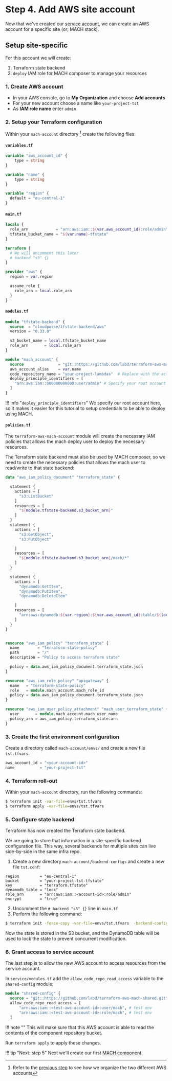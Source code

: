 # Step 4. Add AWS site account

Now that we've created our [service account](./step-3-setup-aws-services.md), we can create an AWS account for a specific site (or; MACH stack).

## Setup site-specific

For this account we will create:

1. Terraform state backend
2. `deploy` IAM role for MACH composer to manage your resources

### 1. Create AWS account

- In your AWS console, go to **My Organization** and choose **Add accounts**
- For your new account choose a name like `your-project-tst`
- As **IAM role name** enter `admin`

### 2. Setup your Terraform configuration

Within your `mach-account` directory [^1] create the following files:

#### `variables.tf`

```terraform
variable "aws_account_id" {
    type = string
}

variable "name" {
    type = string
}

variable "region" {
  default = "eu-central-1"
}
```

#### `main.tf`

```terraform
locals {
  role_arn            = "arn:aws:iam::${var.aws_account_id}:role/admin"
  tfstate_bucket_name = "${var.name}-tfstate"
}

terraform {
  # We will uncomment this later
  # backend "s3" {}
}

provider "aws" {
  region = var.region

  assume_role {
    role_arn = local.role_arn
  }
}
```

#### `modules.tf`

```terraform
module "tfstate-backend" {
  source  = "cloudposse/tfstate-backend/aws"
  version = "0.33.0"

  s3_bucket_name = local.tfstate_bucket_name
  role_arn       = local.role_arn
}

module "mach_account" {
  source               = "git::https://github.com/labd/terraform-aws-mach-account.git"
  aws_account_alias    = var.name
  code_repository_name = "your-project-lambdas"  # Replace with the actual name given to the S3 bucket
  deploy_principle_identifiers = [
    "arn:aws:iam::000000000000:user/admin" # Specify your root account here
  ]
}
```

!!! info "`deploy_principle_identifiers`"
    We specify our root account here, so it makes it easier for this tutorial to
    setup credentials to be able to deploy using MACH.

#### `policies.tf`

The `terraform-aws-mach-account` module will create the necessary IAM policies
that allows the mach deploy user to deploy the necessary resources.

The Terraform state backend must also be used by MACH composer, so we need to
create the necessary policies that allows the mach user to read/write to that
state backend:

```terraform
data "aws_iam_policy_document" "terraform_state" {

  statement {
    actions = [
      "s3:ListBucket"
    ]
    resources = [
      "${module.tfstate-backend.s3_bucket_arn}"
    ]
  }
  statement {
    actions = [
      "s3:GetObject",
      "s3:PutObject"

    ]
    resources = [
      "${module.tfstate-backend.s3_bucket_arn}/mach/*"
    ]
  }

  statement {
    actions = [
      "dynamodb:GetItem",
      "dynamodb:PutItem",
      "dynamodb:DeleteItem"

    ]
    resources = [
      "arn:aws:dynamodb:${var.region}:${var.aws_account_id}:table/${local.tfstate_bucket_name}-lock"
    ]
  }
}


resource "aws_iam_policy" "terraform_state" {
  name        = "terraform-state-policy"
  path        = "/"
  description = "Policy to access terraform state"

  policy = data.aws_iam_policy_document.terraform_state.json
}

resource "aws_iam_role_policy" "apigateway" {
  name   = "terraform-state-policy"
  role   = module.mach_account.mach_role_id
  policy = data.aws_iam_policy_document.terraform_state.json
}

resource "aws_iam_user_policy_attachment" "mach_user_terraform_state" {
  user       = module.mach_account.mach_user_name
  policy_arn = aws_iam_policy.terraform_state.arn
}
```
### 3. Create the first environment configuration

Create a directory called `mach-account/envs/` and create a new file `tst.tfvars`:

```terraform
aws_account_id = "<your-account-id>"
name           = "your-project-tst"
```

### 4. Terraform roll-out

Within your `mach-account` directory, run the following commands:
```bash
$ terraform init -var-file=envs/tst.tfvars
$ terraform apply -var-file=envs/tst.tfvars
```

### 5. Configure state backend

Terraform has now created the Terraform state backend.

We are going to store that information in a site-specific backend configuration
file. This way, several backends for multiple sites can live side-by-side in the
same infra repo.

1. Create a new directory `mach-account/backend-configs` and create a new file `tst.conf`:
```
region         = "eu-central-1"
bucket         = "your-project-tst-tfstate"
key            = "terraform.tfstate"
dynamodb_table = "lock"
role_arn       = "arn:aws:iam::<account-id>:role/admin"
encrypt        = "true"
```
2. Uncomment the `# backend "s3" {}` line in `main.tf`
3. Perform the following command:
```bash
$ terraform init -force-copy -var-file=envs/tst.tfvars  -backend-config=backend-configs/tst.conf
```
Now the state is stored in the S3 bucket, and the DynamoDB table will be used to lock the state to prevent concurrent modification.

### 6. Grant access to service account

The last step is to allow the new AWS account to access resources from the service account.

In `service/modules.tf` add the `allow_code_repo_read_access` variable to the `shared-config` module:

```terraform
module "shared-config" {
  source = "git::https://github.com/labd/terraform-aws-mach-shared.git"
  allow_code_repo_read_access = [
      "arn:aws:iam::<test-aws-account-id>:user/mach", # test env
      "arn:aws:iam::<test-aws-account-id>:role/mach", # test env
  ]
```

!!! note ""
    This will make sure that this AWS account is able to read the contents of
    the component repository bucket.

Run `terraform apply` to apply these changes.

!!! tip "Next: step 5"
    Next we'll create our first [MACH component](./step-5-create-component.md).


[^1]: Refer to the [previous step](./step-3-setup-aws-services.md#2-setup-your-terraform-configuration)
      to see how we organize the two different AWS accounts

